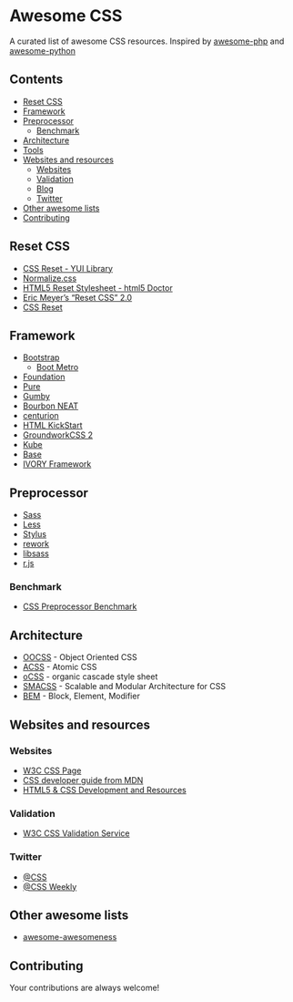 Awesome CSS
===========

A curated list of awesome CSS resources. Inspired by [awesome-php](https://github.com/ziadoz/awesome-php) and [awesome-python](https://github.com/vinta/awesome-python)

## Contents

- [Reset CSS](#reset-css)
- [Framework](#framework)
- [Preprocessor](#preprocessor)
	- [Benchmark](#benchmark)
- [Architecture](#architecture)
- [Tools](#tools)
- [Websites and resources](#websites-and-resources)
	- [Websites](#website)
	- [Validation](#validation)
	- [Blog](#blog)
	- [Twitter](#twitter)
- [Other awesome lists](#other-awesome-lists)
- [Contributing](#contributing)

## Reset CSS

* [CSS Reset - YUI Library](http://yuilibrary.com/yui/docs/cssreset/)
* [Normalize.css](http://necolas.github.io/normalize.css/)
* [HTML5 Reset Stylesheet - html5 Doctor](http://html5doctor.com/html-5-reset-stylesheet/)
* [Eric Meyer’s “Reset CSS” 2.0](http://meyerweb.com/eric/tools/css/reset/)
* [CSS Reset](http://www.cssreset.com/)

## Framework

* [Bootstrap](http://getbootstrap.com/)
	* [Boot Metro](http://aozora.github.io/bootmetro/)
* [Foundation](http://foundation.zurb.com/)
* [Pure](http://purecss.io/)
* [Gumby](http://gumbyframework.com/)
* [Bourbon NEAT](http://neat.bourbon.io/)
* [centurion](http://www.centurionframework.com/)
* [HTML KickStart](http://www.99lime.com/)
* [GroundworkCSS 2](http://groundworkcss.github.io/)
* [Kube](http://imperavi.com/kube/)
* [Base](http://matthewhartman.github.io/base/)
* [IVORY Framework](http://weice.in/ivory/)

## Preprocessor

* [Sass](http://sass-lang.com/)
* [Less](http://lesscss.org/)
* [Stylus](http://learnboost.github.io/stylus/)
* [rework](https://github.com/reworkcss/rework)
* [libsass](http://libsass.org/)
* [r.js](https://github.com/jrburke/r.js)

### Benchmark

* [CSS Preprocessor Benchmark](http://www.solitr.com/blog/2014/01/css-preprocessor-benchmark/)

## Architecture

* [OOCSS](http://github.com/stubbornella/oocss/wiki) - Object Oriented CSS
* [ACSS](https://www.lucidchart.com/techblog/2014/01/31/atomic-css-tool-set/) - Atomic CSS
* [oCSS](http://krasimir.github.io/organic-css/) - organic cascade style sheet
* [SMACSS](http://smacss.com/) - Scalable and Modular Architecture for CSS
* [BEM](http://bem.info/) - Block, Element, Modifier

## Websites and resources

### Websites

* [W3C CSS Page](http://www.w3.org/Style/CSS/)
* [CSS developer guide from MDN](https://developer.mozilla.org/en-US/docs/Web/Guide/CSS)
* [HTML5 & CSS Development and Resources](http://oreilly.com/css-html/)

### Validation

* [W3C CSS Validation Service](http://www.w3.org/Style/CSS/)

### Twitter

* [@CSS](https://twitter.com/css)
* [@CSS Weekly](https://twitter.com/CSSWeekly)

## Other awesome lists

* [awesome-awesomeness](https://github.com/bayandin/awesome-awesomeness)

## Contributing

Your contributions are always welcome!
